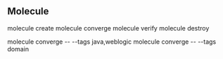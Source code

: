 Molecule
------------
molecule create 
molecule converge
molecule verify
molecule destroy


molecule converge -- --tags java,weblogic
molecule converge -- --tags domain
